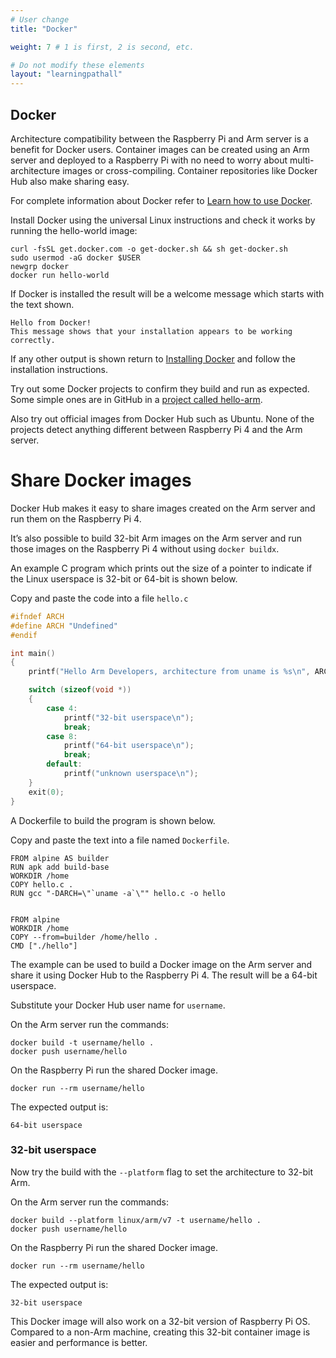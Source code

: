 ```yaml
---
# User change
title: "Docker"

weight: 7 # 1 is first, 2 is second, etc.

# Do not modify these elements
layout: "learningpathall"
---
```


## Docker

Architecture compatibility between the Raspberry Pi and Arm server is a benefit for Docker users. Container images can be created using an Arm server and deployed to a Raspberry Pi with no need to worry about multi-architecture images or cross-compiling. Container repositories like Docker Hub also make sharing easy. 

For complete information about Docker refer to [Learn how to use Docker](/cross-platform/docker/).

Install Docker using the universal Linux instructions and check it works by running the hello-world image:

```console
curl -fsSL get.docker.com -o get-docker.sh && sh get-docker.sh
sudo usermod -aG docker $USER
newgrp docker
docker run hello-world
```

If Docker is installed the result will be a welcome message which starts with the text shown.

```console
Hello from Docker!
This message shows that your installation appears to be working correctly.
```

If any other output is shown return to [Installing Docker](/install-tools/docker/) and follow the installation instructions.

Try out some Docker projects to confirm they build and run as expected. Some simple ones are in GitHub in a [project called hello-arm](https://github.com/jasonrandrews/hello-arm). 

Also try out official images from Docker Hub such as Ubuntu. None of the projects detect anything different between Raspberry Pi 4 and the Arm server.

# Share Docker images

Docker Hub makes it easy to share images created on the Arm server and run them on the Raspberry Pi 4. 

It’s also possible to build 32-bit Arm images on the Arm server and run those images on the Raspberry Pi 4 without using `docker buildx`. 

An example C program which prints out the size of a pointer to indicate if the Linux userspace is 32-bit or 64-bit is shown below. 

Copy and paste the code into a file `hello.c`

```C
#ifndef ARCH
#define ARCH "Undefined"
#endif

int main()
{
    printf("Hello Arm Developers, architecture from uname is %s\n", ARCH);

    switch (sizeof(void *))
    {
        case 4:
            printf("32-bit userspace\n");
            break;
        case 8:
            printf("64-bit userspace\n");
            break;
        default:
            printf("unknown userspace\n");
    }
    exit(0);
}
```

A Dockerfile to build the program is shown below. 

Copy and paste the text into a file named `Dockerfile`.

```docker
FROM alpine AS builder
RUN apk add build-base
WORKDIR /home
COPY hello.c .
RUN gcc "-DARCH=\"`uname -a`\"" hello.c -o hello


FROM alpine
WORKDIR /home
COPY --from=builder /home/hello .
CMD ["./hello"]
```

The example can be used to build a Docker image on the Arm server and share it using Docker Hub to the Raspberry Pi 4. The result will be a 64-bit userspace. 

Substitute your Docker Hub user name for `username`.

On the Arm server run the commands:

```console
docker build -t username/hello .
docker push username/hello
```

On the Raspberry Pi run the shared Docker image.

```console
docker run --rm username/hello
```

The expected output is:

```console
64-bit userspace
```

### 32-bit userspace 

Now try the build with the `--platform` flag to set the architecture to 32-bit Arm.

On the Arm server run the commands:

```console
docker build --platform linux/arm/v7 -t username/hello .
docker push username/hello
```

On the Raspberry Pi run the shared Docker image. 

```console
docker run --rm username/hello
```

The expected output is:

```console
32-bit userspace
```

This Docker image will also work on a 32-bit version of Raspberry Pi OS. Compared to a non-Arm machine, creating this 32-bit container image is easier and performance is better.


